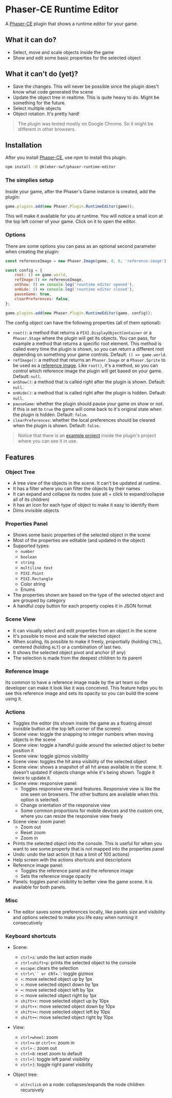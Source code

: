 # Phaser-CE Runtime Editor

A [Phaser-CE] plugin that shows a runtime editor for your game.

## What it can do?

-   Select, move and scale objects inside the game
-   Show and edit some basic properties for the selected object

## What it can't do (yet)?

-   Save the changes. This will never be possible since the plugin does't know what code generated the scene
-   Update the object tree in realtime. This is quite heavy to do. Might be something for the future.
-   Select multiple objects
-   Object rotation. It's pretty hard!

> The plugin was tested mostly on Google Chrome. So it might be different in other browsers.

## Installation

After you install [Phaser-CE], use npm to install this plugin:

```bash
npm install -D @kleber-swf/phaser-runtime-editor
```

### The simplies setup

Inside your game, after the Phaser's Game instance is created, add the plugin:

```js
game.plugins.add(new Phaser.Plugin.RuntimeEditor(game));
```

This will make it available for you at runtime. You will notice a small icon at the top left corner of your game. Click on it to open the editor.

### Options

There are some options you can pass as an optional second parameter when creating the plugin:

```js
const referenceImage = new Phaser.Image(game, 0, 0, 'reference-image'),

const config = {
	root: () => game.world,
    refImage:() => referenceImage,
    onShow: () => console.log('reuntime editor opened'),
    onHide: () => console.log('reuntime editor closed'),
    pauseGame: true,
    clearPreferences: false,
};

game.plugins.add(new Phaser.Plugin.RuntimeEditor(game, config));
```

The config object can have the following properties (all of them optional):

-   `root()`: a method that returns a `PIXI.DisplayObjectContainer` or a `Phaser.Stage` where the plugin will get its objects. You can pass, for example a method that returns a specific root element. This method is called every time the plugin is shown, so you can return a different root depending on something your game controls. Default: `() => game.world`.
-   `refImage()`: a method that returns an `Phaser.Image` or a `Phaser.Sprite` to be used as a [reference image](#reference-image). Like `root()`, it's a method, so you can control which reference image the plugin will get based on your game. Default: `null`.
-   `onShow()`: a method that is called right after the plugin is shown. Default: `null`.
-   `onHide()`: a method that is called right after the plugin is hidden. Default: `null`.
-   `pauseGame`: whether the plugin should pause your game on show or not. If this is set to `true` the game will come back to it's original state when the plugin is hidden. Default: `false`.
-   `clearPreferences`: whether the local preferences should be cleared when the plugin is shown. Default: `false`.

> Notice that there is an [example project] inside the plugin's project where you can see it in use.

## Features

### Object Tree

-   A tree view of the objects in the scene. It can't be updated at runtime.
-   It has a filter where you can filter the objects by their names
-   It can expand and collapse its nodes (use alt + click to expand/collapse all of its children)
-   It has an icon for each type of object to make it easy to identify them
-   Dims invisible objects

### Properties Panel

-   Shows some basic properties of the selected object in the scene
-   Most of the properties are editable (and updated in the object)
-   Supported types:
    -   `number`
    -   `boolean`
    -   `string`
    -   `multiline text`
    -   `PIXI.Point`
    -   `PIXI.Rectangle`
    -   Color string
    -   Enums
-   The properties shown are based on the type of the selected object and are grouped by category
-   A handful copy button for each property copies it in JSON format

### Scene View

-   It can visually select and edit properties from an object in the scene
-   It's possible to move and scale the selected object
-   When scaling, its possible to make it freely, proportially (holding `CTRL`), centered (holding `ALT`) or a combination of last two.
-   It shows the selected object pivot and anchor (if any)
-   The selection is made from the deepest children to its parent

### Reference Image

Its common to have a reference image made by the art team so the developer can make it look like it was conceived. This feature helps you to see this reference image and sets its opacity so you can build the scene using it.

### Actions

-   Toggles the editor (its shown inside the game as a floating almost invisible button at the top left corner of the screen)
-   Scene view: toggle the snapping to integer numbers when moving objects in the scene
-   Scene view: toggle a handful guide around the selected object to better position it
-   Scene view: toggle gizmos visibility
-   Scene view: toggles the hit area visibility of the selected object
-   Scene view: shows a snapshot of all hit areas available in the scene. It doesn't updated if objects change while it's being shown. Toggle it twice to update it.
-   Scene view: responsive panel:
    -   Toggles responsive view and features. Responsive view is like the one seen on browsers. The other buttons are available when this option is selected.
    -   Change orientation of the responsive view
    -   Some common proportions for mobile devices and the custom one, where you can resize the responsive view freely
-   Scene view: zoom panel:
    -   Zoom out
    -   Reset zoom
    -   Zoom in
-   Prints the selected object into the console. This is useful for when you want to see some property that is not mapped into the properties panel
-   Undo: undo the last action (it has a limit of 100 actions)
-   Help screen with the actions shortcuts and descriptions
-   Reference image panel:
    -   Toggles the reference panel and the reference image
    -   Sets the reference image opacity
-   Panels: toggles panel visibility to better view the game scene. It is available for both panels.

### Misc

-   The editor saves some preferences locally, like panels size and visibility and options selected to make you life easy when running it consecutively

### Keyboard shortcuts

-   Scene:

    -   `ctrl+z`: undo the last action made
    -   `ctrl+shift+p`: prints the selected object to the console
    -   `escape`: clears the selection
    -   ` ctrl+\`` or  `ctrl+.`: toggle gizmos
    -   `⬆`: move selected object up by 1px
    -   `⬇`: move selected object down by 1px
    -   `⬅`: move selected object left by 1px
    -   `➡`: move selected object right by 1px
    -   `shift+⬆`: move selected object up by 10px
    -   `shift+⬇`: move selected object down by 10px
    -   `shift+⬅`: move selected object left by 10px
    -   `shift+➡`: move selected object right by 10px

-   View:

    -   `ctrl+wheel`: zoom
    -   `ctrl+=` or `ctrl++`: zoom in
    -   `ctrl+-`: zoom out
    -   `ctrl+0`: reset zoom to default
    -   `ctrl+[`: toggle left panel visibility
    -   `ctrl+]`: toggle right panel visibility

-   Object tree:

    -   `alt+click` on a node: collapses/expands the node children recursively

[phaser-ce]: https://github.com/photonstorm/phaser-ce
[example project]: https://github.com/kleber-swf/phaser-runtime-editor/tree/master/example
